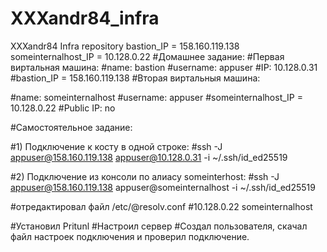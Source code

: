# XXXandr84_infra
XXXandr84 Infra repository
bastion_IP = 158.160.119.138
someinternalhost_IP = 10.128.0.22
#Домашнее задание:
#Первая виртальная машина:
#name: bastion
#username: appuser
#IP: 10.128.0.31
#bastion_IP = 158.160.119.138
#Вторая виртальныя машина:

#name: someinternalhost
#username: appuser
#someinternalhost_IP = 10.128.0.22
#Public IP: no

#Самостоятельное  задание:

#1) Подключение к косту в одной строке:
#ssh -J appuser@158.160.119.138 appuser@10.128.0.31 -i ~/.ssh/id_ed25519

#2) Подключение из консоли по алиасу someinterhost:
#ssh -J appuser@158.160.119.138 appuser@someinternalhost -i ~/.ssh/id_ed25519

#отредактировал файл /etc/@resolv.conf
#10.128.0.22  someinternalhost



#Установил  Pritunl
#Настроил сервер
#Создал пользователя, скачал файл настроек подключения и проверил подключение.
